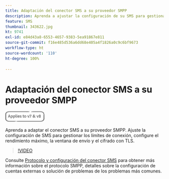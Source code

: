 ```yaml
---
title: Adaptación del conector SMS a su proveedor SMPP
description: Aprenda a ajustar la configuración de su SMS para gestionar los límites de conexión, configurar el rendimiento máximo, la ventana de envío y el cifrado con TLS.
feature: SMS
thumbnail: 343622.jpg
kt: 9741
exl-id: e84d43a8-6553-4657-9383-5ea91867e811
source-git-commit: f16e485d536a6dd68e405a4f1826a0c9c6bf9673
workflow-type: ht
source-wordcount: '110'
ht-degree: 100%

---
```


# Adaptación del conector SMS a su proveedor SMPP

![Aplicable a las versiones 7 y 8](../assets/V7-V8-stamp.png)

Aprenda a adaptar el conector SMS a su proveedor SMPP. Ajuste la configuración de SMS para gestionar los límites de conexión, configure el rendimiento máximo, la ventana de envío y el cifrado con TLS.

>[!VIDEO](https://video.tv.adobe.com/v/343622?quality=12)

Consulte [Protocolo y configuración del conector SMS](https://experienceleague.adobe.com/docs/campaign-classic/using/sending-messages/sending-messages-on-mobiles/sms-protocol.html?lang=es#sending-messages) para obtener más información sobre el protocolo SMPP, detalles sobre la configuración de cuentas externas o solución de problemas de los problemas más comunes.
